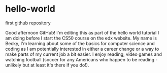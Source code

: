 # hello-world
first github repository


Good afternoon GitHub! I'm editing this as part of the hello world tutorial I am doing before I start the CS50 course on the edx website. My name is Becky, I'm learning about some of the basics for computer science and coding as I am potentially interested in either a career change or a way to make parts of my current job a bit easier. I enjoy reading, video games and watching football (soccer for any Americans who happen to be reading - unlikely but at least it's there if you do!). 
